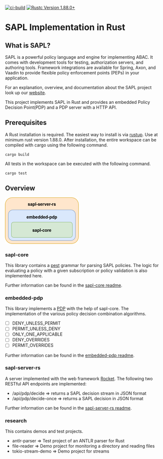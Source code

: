 [![ci-build](https://github.com/FTKeV/sapl-rust/actions/workflows/ci-build.yml/badge.svg)](https://github.com/FTKeV/sapl-rust/actions/workflows/ci-build.yml)
<a href="https://blog.rust-lang.org/2025/06/26/Rust-1.88.0/"><img alt="Rustc Version 1.88.0+" src="https://img.shields.io/badge/rustc-1.88.0%2B-lightgrey.svg"/></a>

# SAPL Implementation in Rust

## What is SAPL?
SAPL is a powerful policy language and engine for implementing ABAC. It comes with development tools for testing, authorization servers, and authoring tools. Framework integrations are available for Spring, Axon, and Vaadin to provide flexible policy enforcement points (PEPs) in your application.

For an explanation, overview, and documentation about the SAPL project look up our [website](https://sapl.io).

This project implements SAPL in Rust and provides an embedded Policy Decision Point(PDP) and a PDP server with a HTTP API.

## Prerequisites

A Rust installation is required. The easiest way to install is via [rustup](https://rustup.rs/). Use at minimum rust version 1.88.0. After installation, the entire workspace can be compiled with cargo using the following command.

```
cargo build
```

All tests in the workspace can be executed with the following command.

```
cargo test
```

## Overview

![Structure](assets/structure.png)

### sapl-core

This library contains a [pest](https://pest.rs) grammar for parsing SAPL policies. The logic for evaluating a policy with a given subscription or policy validation is also implemented here.

Further information can be found in the [sapl-core readme](sapl-core/README.md). 

### embedded-pdp

This library implements a [PDP](https://sapl.io/docs/3.0.0-SNAPSHOT/2_3_PolicyDecisionPoint/) with the help of sapl-core. The implementation of the various policy decision combination algorithms.

- [ ] DENY_UNLESS_PERMIT
- [ ] PERMIT_UNLESS_DENY
- [ ] ONLY_ONE_APPLICABLE
- [ ] DENY_OVERRIDES
- [ ] PERMIT_OVERRIDES

Further information can be found in the [embedded-pdp readme](embedded-pdp/README.md). 

### sapl-server-rs

A server implemented with the web framework [Rocket](https://rocket.rs/). The following two RESTful API endpoints are implemented:
* /api/pdp/decide => returns a SAPL decision stream in JSON format
* /api/pdp/decide-once => returns a SAPL decision in JSON format

Further information can be found in the [sapl-server-rs readme](sapl-server-rs/README.md). 

### research

This contains demos and test projects.

* antlr-parser => Test project of an ANTLR parser for Rust
* file-reader => Demo project for monitoring a directory and reading files
* tokio-stream-demo => Demo project for streams
